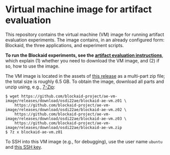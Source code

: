 # Virtual machine image for artifact evaluation

This repository contains the virtual machine (VM) image for running artifact evaluation experiments.
The image contains, in an already configured form: Blockaid, the three applications, and experiment scripts.

**To run the Blockaid experiments, see the [artifact evaluation instructions](https://github.com/blockaid-project/artifact-eval/)**, which explain (1) whether you need to download the VM image, and (2) if so, how to use the image.

The VM image is located in the assets of [this release](https://github.com/blockaid-project/ae-vm-image/releases/tag/osdi22ae) as a multi-part zip file; the total size is roughly 6.5 GB. To obtain the image, download all parts and unzip using, e.g., [7-Zip](https://www.7-zip.org/):
```
$ wget https://github.com/blockaid-project/ae-vm-image/releases/download/osdi22ae/blockaid-ae-vm.z01 \
    https://github.com/blockaid-project/ae-vm-image/releases/download/osdi22ae/blockaid-ae-vm.z02 \
    https://github.com/blockaid-project/ae-vm-image/releases/download/osdi22ae/blockaid-ae-vm.z03 \
    https://github.com/blockaid-project/ae-vm-image/releases/download/osdi22ae/blockaid-ae-vm.zip
$ 7z x blockaid-ae-vm.z01
```

To SSH into this VM image (e.g., for debugging), use the user name `ubuntu` and [this SSH key](https://raw.githubusercontent.com/blockaid-project/ae-launcher/main/blockaid-ae).
